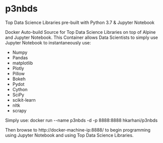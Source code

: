 # p3nbds
Top Data Science Libraries pre-built with Python 3.7 &amp; Jupyter Notebook  

Docker Auto-build Source for Top Data Science Libraries on top of Alpine and Jupyter Notebook. This Container allows Data Scientists to simply use Jupyter Notebook to instantaneously use: 
 - Numpy 
 - Pandas 
 - matplotlib
 - Plotly
 - Pillow
 - Bokeh 
 - Pydot 
 - Cython
 - SciPy
 - scikit-learn
 - nltk 
 - scrapy 

 Simply use: 
  docker run --name p3nbds -d -p 8888:8888 hkarhani/p3nbds
  
 Then browse to http://docker-machine-ip:8888/ to begin programming using Jupyter Notebook and using Top Data Science Libraries. 
